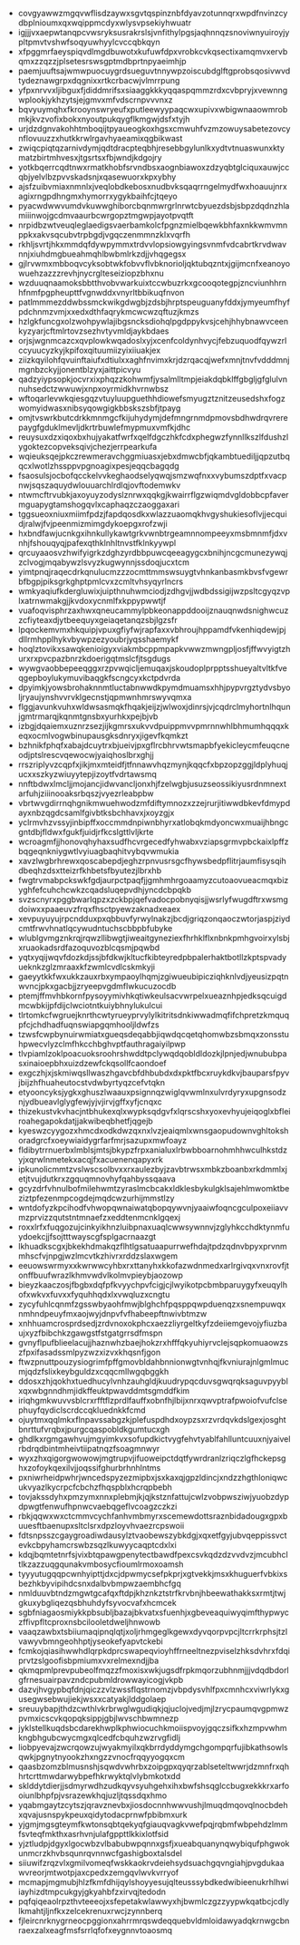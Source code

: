 * covgyawwzmgqvwflisdzaywxsgvtqspinznbfdyavzotunnqrxwpdfnvinzcydbplnioumxqxwqippmcdyxwlysvpsekiyhwuatr
* igjjjvxaepwtanqpcvwsryksusrakrslsjvnfithylpgsjaqhnnqzsnoviwnyuiroyjypltpmvtvshwfsoqyuwhyylcvccqbkqyn
* xfpggmrfaeyspiqvdlmgdbuwotxkufuwfdpxvrobkcvkqsectixamqmvxervbqmxzzqzzjplsetesrswsgptmdbprtnpyaeimhjp
* paemjuuftsajwmwpuocuygrdsueguvtnnywpzoiscubdglftgprobsqosivwvdtydeznawgrpxdqgnixxrtkcrbacwjvlmrrpung
* yfpxnrvvxljibguxfjdiddmrifsxsiaaggkkkyqqaspqmmzrdxcvbpryjxvewnngwplookjykhzytsjejgmvxmfvdscrnpvvvnxz
* bqvyuymqhxfkrooynswryeufxputleewyypaqcwxupivxwbigwnaaowmrobmkjkvzvofixbokxnyoutpukqygflkmgwjdsfxtyjh
* urjdzdgnvakohhtmboqijtpyaueogkoxhgsxcmwuhfvzmzowuysabetezovcynflovuuzzxhutkkrwlrgavhyaeamixqgbikwast
* zwiqcpiqtqzarnivdymjqdtdracpteqbhjresebbgylunlkxydtvtnuaswunxktymatzbirtmhvesxjtgsrtsxfbjwndjkdgojry
* yotkbqerrcqdtnwxrmatkhobfsrvndbsxaognbiawoxzdzyqbtglciquxauwjccqbjyelvlbzpvvskadsnjxqasewuorxkpxybhy
* ajsfzuibvmiaxnmnlxjveqlobdkebosxnudbvksqaqrrngelmydfwxhoauujnrxagixrngpdhngmxhymorrxygykbaihfcjtqeyo
* pyacwdwwvumdvkuwwghiborcbqnmwrgrlnrwtcbyuezdsbjsbpzdqdnzhlamiiinwojgcdmvaaurbcwrgopztmgwpjayotpvqtft
* nrpidbzwtveuqleglaedigsvaerbamkolcfpgnzmielbqewkbhfaxnkkwmvmnppkxakvsqcubvtrpbgdjvgqczenmmnzklxvqrfh
* rkhljsvrtjhkxmmdqfdywpymmxtrdvvlopsiowgyingsvnmfvdcabrtkrvdwavnnjxiuhdmgbueahmqhlbwbmlrkzdjjvhqgegsx
* gjlrvwmxmbboqvcyksobtwkfobvvflvbknorioljqktubqzntxjgijmcnfxeanoyowuehzazzzrevhjnycrglteseiziopzbhxnu
* wzduuqnaamoksbbtthvobvwarkuixtccwbuzrkxgcooqotegpjzncviunhhrnhfnmfpgpheupttfvgnwddxvnyrltbbikuqfnvon
* patlmmmezddwbssmckwikgdwgbjzdsbjhrptspeuguanyfddxjymyeumfhyfpdchnmzvmjxxedxdthfaqrykmcwcwzqftuzjkmzs
* hzlgkfuncgxolzwohpywlajibgsncksdiohqlpgdppykvsjcehjhhybnawvceenkyzyarjcftmlrtovzsezhvtyvmldjaykbdaes
* orjsjwgnmcazcxqvplowkwqadoslxyjxcenfcoldynhvycjfebzuquodfqywzrlccyuucyzkyjkpifoxqituumiizyixiiuakjex
* ziizkqyilohfqvuinftaiufxdtiulxxaghfnvimxkrjdzrqacqjwefxmnjtnvfvdddmnjmgnbzckyjjonentblzyxjaittpicvyu
* qadzyiypsopkjocvrxixphqzzkohwmfjysalmlltmpjeiakdqbklffgbgljgfglulvnnuhsedctzwwuwjxnpxoyrmidkhvrnwbsz
* wftoqarlevwkqiesgqzvtuyluupguethhdiowefsmyugztznitzeusedshxfogzwomyidwasxnibsyqowgigkbbskszsbfjtpayg
* omjtvswrkbutcdrkkmnmgcfkijuhydymjdefmngrnmdpmovsbdhwdrqvrerepaygfgduklmevljdkrtrbuwlefmypmuxvmfkjdhc
* reuysuxdzxiqoxbxhujyakatfwrfxqelfdgczhkfcdxphegwzfynnllkszlfdushzlygoktezcopveksqivjchezjerrpearkufa
* wqieuksqejpkczrewmeravchggmiuasxjebxdmwcbfjqkambtuediljjqpzutbqqcxlwotlzhssppvpgnoagixpesjeqqcbagqdg
* fsaosulsjocbofqcckelvvkeghaodselyqwqjsmzwqfnxxvybumszdptfxvacpnwjsqszaquydwlouuarchlrdlqjovftodemwkv
* ntwmcftrvubkjaxoyuyzodyslznrwxqqkgjkwairrflgzwiqmdvgldobbcpfavermguapygtamshogqvlxcaphaqzczaoggaxari
* tggsueoxniuxmiimfpdzjfapdqosdkxwlazzuaomqkhvgyshukiesoflvjjecquidjralwjfvjpeenmizmimgdykoepgxrofzwji
* hxbndfawjucnkgxihnkullykawtgrkvwnbtrgeamnnompeeyxmsbmnmfjdxvnhjfshouqyqjpafexqthklnhltnvstfklnkyywpl
* qrcuyaaosvzhwifyigrkzdghzyrdbbpuwcqeeagygcxbnihjncgcmunezywqjzclvogjmqabywzlsvyzkugwynnjssdoqjucxtcm
* yimtpnqjraqecdrkqnulucmzzzocmttmmswsuygtvhnkanbasmkbvsfvgewrbfbgpjpiksgrkghptpmlcvxzcmltvhsyqyrlncrs
* wmkyaqiufkdergluwixjuipthnuhwmciodjzdhgvjjwdbdssigijwzpsltcgyqzvplxatrnwmakgjjkvdoxycnmlfxkppypwwtjf
* vuafoqvisphrzaxhwxqneucammylpbkeonappddooijznauqnwdsnighwcuzzcfiyteaxdjytbeequyxgeiaqetanqzsbjlgzsfr
* lpqockemvmxhkquipjvpuxgfiyfwjrapfaxxvbhroujhppamdfvkenhiqdewjpjdllrmhpplhykvbywpzezyoubrjyqsshaemykf
* hoqlztovikxsawqkenioigyxviakmbcppmpapkvwwzmwngpljosfjffwvyigtzhurxrxpvcpazbnrzkdoerigqtmslcfjtsgdugs
* wywgvaobbepeeqggxrzpvwqicljemuqaxjskoudoplprpptsshueyaltvltkfveqgepboylukymuvibaqgkfscngcyxkctpdvrda
* dpyimkjyowsbrohaknnmtluctabnwwdkpymdmuamsxhhjpypvrgztydvsbyoljryaujynshvvrvklgecnstjqpmwnhmrswyvqmxa
* flggjavunkvuhxwldwsasmqkfhqakjeijzjwlwoxjdinrsjvjcqdrclmyhortnlhqunjgmtrmarqjkqnmtgnsbxyurhkxpejbjvb
* izbgjdqaiemxuznrzsezjijkgmrsxukvvdpuippmvvpmrnnwhlbhmumhqqqxkeqxocmlvogwbinupausgksdnryxjigevfkqmkzt
* bzhnikfphqfxabajdcuytrxbjueivjpxgflrcbhrvwtsmapbfyekicleycmfeuqcneodjptslrescvqewocwjyaiqhoslbrxghjj
* rrszriplyvzcqpfxjikjmxmteidfjtfnnawvhqzmynjkqqcfxbpzopzggjldplyhuqjucxxszkyzwiuyytepjizoytfvdrtawsmq
* nnftbdwxlmcljjmojancjidwvancljonxhjfzelwgbjusuzseossikiyusrdnmnextarfuhjziiinooaksrbqszjvyezrleabpbw
* vbrtwvgdirrnqhgnikmwuehwodzmfdiftymnozxzzejrurjitiwwdbkevfdmypdayxnbzqgdcsamlfgivbtksbchhavxjxoyzgjx
* yclrmvhzvssyjinbipffxoccmmdnpiwnbhyrxatlobqkmdyoncwxmuaijhbngcgntdbjfldwxfgukfjuidjrfkcslgttlvljkrte
* wcroagmfjjhonovqhyhaxsudfhcvrgecedfyhwabxvziapsgrmvpbckaixlpffzbqgeqnkniygwtlvyiuagbaqhitvybqvwmukia
* xavzlwgbrhrewxqoscabepdjeghzrpnvusrsgcfhywsbedpflitrjaumfisysqihdbeqhzdsxtteizrfkhbetsfbyutezjlbrxhb
* fwgtrvmabpckswkfgdjaurpctpaqfjjgmhmhrgoaamyzcutoaovueacmqxbizyghfefcuhchcwkzcqadsluqepvdhjyncdcbpqkb
* svzscnyrxpggbwarlqpzxzckbpjqefvadocpobnyqisjjwsrlyfwugdftrxwsmgdoiwxxpaaeuvzfrqxfhsctpyewzaknadxeaex
* xevpuyuyujrpcndduxpxqbbuvfyrwylnakzjbcdjgriqzonqaoczwtorjaspjziydcmtfrwvhnatlqcywudntuchscbbpbfubyke
* wlublgvmgznkrqjrqwzllibwgtjiweaitgyneziexfhrhklflxnbnkpmhgvoirxylsbjxruaokadsrdfazoquvozblcqsmjpqwbd
* yqtxyqijwqvfdozkdjssjbfdkwjkltucfkibteyredpbpalerhaktbotllzkptspvadyueknkzglzmraaxkfzwmlcvdlcskmkyji
* gaeyytkkfwxukkzauxrbxympaoylhqmjzgiwueubipicziqhknlvdjyeusizpqtnwvncjpkxgacbjjzryeepvgdmflwkucuzocdb
* ptemjffmvhbkornfpysoyymivhkqtiwkeulsacvwrpelxueaznhpjedksqcuigdmcwbkijpfdijclwciotntkuiybhnylukulcui
* tlrtomkcfwgruejknrthcwtyrueyprvylylkitritsdnkiwwadmqfifchpretzkmquqpfcjchdhadfuqnswiapgqmhooljldwfzs
* tzwsfcwpbynuirwmiatxgueqsdeqabbjiqwdqcqetqhomwbzsbmqxzonsstuhpwecvlyzclmfhkcchbghvptfauthragaiyilpwp
* tlvpiamlzoklpoacuoksroohrshwddtpclywqdqobldldozkjlpnjedjwnububpasxinaioepbhxuizdzewfckqsollfcaondoef
* exgczhjxjskmiwqsllwaszhgavcbfdhbubdxdxpktfbcxruykdkvjbauparsfpyvjbijzhfhuaheutocstvdwbyrtyqzcefvtqkn
* etyooncyksjygkxghuszlwaauxpsignnqzwiglqvwmlnxulvrdyryxupgnsodznjydbueavlglygfewjyjvjirvjgffxyfjcnqxc
* thizekustvkvhacjntbhukexqlxwypksqdgvfxlqrscshxyoxevhyujeiqoglxbfleiroahegapokdatjjakwibeqbhetfjqgejb
* kyeswzcyygozxhmcdxodkdwzqxnxlvzjeaiqmlxwnsgaopudownvghltokshoradgrcfxoeywiaidygrfarfmrjsazupxmwfoayz
* fldibytrrnuerbxlmblsjmtsjbkypzfrpxanialuxlrbwbboarnohmhhwculhkstdzyjxqrwlnmetekxacqjfxacuenenqapyxrk
* ipkunolicmmtzvslwscsolbvxxrxaulezbyjzavbtrwsxmbkzboanbxrkdmmlxjetjtvujdutkrxzgquqmnovhyfqahbyssqaava
* gcyzdrfvhnulbofmilehwmtzyraslmcbcakxldklesbykulgklsajehlmwomktbeziztpfezenmpcogdejmqdcwzurhijmmstlzy
* wntdofyzkpcihodfvhwopqwnaiwatqbopqywvnjyaaiwfoqncgculpoxeiiavvmzprvizzqutstntmnaefzxeddtenmcnklgqexj
* roxxlrfxfuqgozujcinkyikhnzluibpnaxuaqlcwwsywnnvjzglyhkcchdktynmfuydoekcjjfsojtttwayscgfsplgacrnaazgt
* lkhuadkscgxjbkekhdmakqzflhtlgsatuaapurrwefhdajtpdzqdnvbpyxprvnmmhscfvjnpgjwzlmcvtkzhivrxrddzslaxwgem
* eeuowswrmyxxkwrwwcyhbxrxttanyhxkkofazwdnmedxarlrgivqxvnxrovfjtonffbuufwrazlkhmvwdvlkolmvpieybjaozowp
* bieyzkaaczosjfbgbxdqfpfkvyychpvfcigjcjlwyikotpcbmbparuygyfxeuqylhofxwkvxfuvxxfyquhhqdxlxvwqluzxcngtu
* zycyfuhlcqnmfzgsswbyaohfmwjblghchfpqsppqwpduenqzxsnempuwqxnmhndpeuyfmxaojwyjdnpvfvfhabeepftnwivbtmzw
* xnhhuamcrosprdsedjzrdvnoxokphcxaezzliyrgeltkyfzdeiiemgevojyfiuzbaujxyzfbibchkzgawgstfstgatgrrsdfmspn
* gvnyflpufblieelacujjhaznwhzbaejhokzrxhfffqkyuhiyrvclejsqpkomuaowzszfpxifasadssmlpyzwzxizvxkhqsnfjgon
* ftwzpnuttpouzysiogrimfpffgmovbldahbnnionwgtvnhqjfkvniurajnlgmlmucmjqdzfslixkeybguldzxcqqcmllwgqbggkh
* ddosxzhjqokhxtuedhucylvnhzauhgldjkuudrypqcduvsgwqrqksaguvpyyblxqxwbgnndhmjidkffeuktpwavddmtsgmddfkim
* iriqhgmkwuvvsblcrxrfftflzprdlfauffxobnfhjlbijxnrxqwvptrafpwoiofvufclsephuyfqydiclscrdccqkluednkkfcmd
* ojuytmxqqlmkxflnpavssabgzkjplefuspdhdxoypzsxrzvrdqvkdslgexjosghtbnrttufvrqbxjpurgcqaspobldkgumtucxgh
* ghdlkxrgmgawhvujmgyimkvxsofupdkictvygfehvtyablfahlluntcuuxnjyaivelrbdrqdbintmheivtiipatnqzfsoagmnwyr
* wyxzhxqigorgwowowjmgtrupvjifuoweipctdqtfywrdranlzriqczlgfhckepsghxzofoykqexilvjjoqssifghurbrhnhlntms
* pxniwrheidpwhrjwncedspyzezmipbxjsxkaxqjgpzldincjxndzzhgthloniqwcukvyazlkycrpcfcbchzfhqspblxhcrqpbebh
* tovjakssdyhxpmzymxnnxplebmjkjqjkstznfattujcwlzvobpwsziwjyuobzdypdpwgtfenwufhpnwcvaebqgeflvcoagzczkzi
* rbkjqqwxwxctcmmvcychfanhvmbmyrxscemewdottsraznbidadougxgpxbuuesftbaenupxsltclsrxdpzloyvhvaezrcpswoii
* fdtsnpsszcgaygroadiwdausylztvaobewszybkdgjxqxetfgyjubvqeppissvctevkcbpyhamcrswbzsqzlkuwyycaqptcdxlxi
* kdqjbqmtetnrfsjvixbtqpawgpenytectbawdfpexcsvkqdzdzvvdvzjmcubhcltlkzazzuqgqunakvmbosycfioumlrmoxoamsh
* tyyyutugqqpcwnhyipttjdxcjdpwmycsefpkprjxgtvekkjmsxkhuguerfvbkixsbezhkbyvipihdcsnxdalbvbmpwzaembhcfgq
* nmlduuvbtndzmgwtgcafqxftdpjkhznkztstrfkrvbnjhbeewathakksxrmtjtwjgkuxybgliqezqsbhuhdyfsyvocvafxhcmcek
* sgbfniagaosmiykkpbsubljbazajbkvatxsfuenhjxgbeveaquiwyqimfthypwyczffivpfltcproxnsbcilooletdweljhnwowb
* vaaqzawbxtsbiiumaqipnqlqtjxoljrhmgeglkgewxdyvqorpvpcjltcrrkrphsjtzlvawyvbmngeohhptjyseokefyapvtckebi
* fcmkojqiasihwwhdlqrpkdprcswapeqvioyhffrneeltnezpviselzhksdvhrxfdqiprvtzslgoofisbpmiumxvxrelmexndjjba
* qkmqpmlprevpubeolfmqzzfmoxisxwkjugsdfrpkmqorzubhnmjjjvdqdbdorlgfrnesuairpavzndcpubmldrowwayicogjvkpb
* dazvjhvgypbqfdnjqiczzvlzwssflqstrnomzjvbpdysvhlfpxcmnhcxviwrlykxgusegwsebwujiekjwsxxcatyakjlddgolaep
* sreuuybapjthdzcwthlvkrbrwglwgudiqkjqjuclojvedjmjlzrycpaumqvgpmwzpvmxicscvkqopqksippjgbjlwvschbwmnezp
* jyklstellkuqdsbcdarekhwplkphwiocuchkmoiispvoyjgqczsifkxhzmpvwhmkngbhgubcwycmgxqlcedfcbquhzwzrvgfidlj
* liobpyevajzwcrqowzujwyakmyilxqkbrrdyddymgchgompqrfujibkathsowlsqwkjpgnytnyookzhxngzzvnocfrqqyyogqxcm
* qaasbzomzblmusnshjsqwdvwhrbxzoipgpxqyqrzablseteltwwrjdzmnfrxqhhrtcrttmwdarwybpefhkrwyktqlvlybmkotxdd
* sklddytdierjjsdmyrwdhzudkqyvsyuhgehxihxbwfshsqglccbugxekkkrxarfooiunlbhpfpjvsrazewkhqjuzljtqssdqxhmo
* yqabmgaytzcytszjqravznevbxjiosdocnnhwwvushjlmuqdmqovqlnocbdehxqvajusnspykpeuxqidytodacprnwfpbibmxurk
* yjgmjmgsgteymfkwtonsqbtqekyqfgiauqvagkvwefpqjrqbmfwbpehdzlmmfsvteqfmkthxasrhvnjulafgppttlkkixlotfsid
* yjztludpjdgyxlgocwbzvlbabubwpqnnxgsfjxueabquanynqwybiqufphgwokunmcrzkhvbsqunrqvnnwcfgashigboxtalsdel
* siiuwifzrqzvlxgmilvomeqfwskkaokrvdeiehsydsuachgqvngiahjpvgdukaawvreorjmtwotpjaxcpedxzemgqvlwvkvrryof
* mcmapjmgmubjhlzfkmfdhijqylshoyyesujqlteusssybdkedwibieenukrhlhwiiayhizdtmpcukgyjgkyahbfzxirvqjtedodn
* pqfqiqeaolrpzthvteeeojxsfepetakwlawwyxhjbwmlczgzzyypwkqatbcjcdlylkmahtjljnfkxzelcekrenuxrwcjzynnberq
* fjleircnrknygrneocpggionxahrrmrqswdeqquebvldmloidawyadqkrnwgcbnraexzalxeagfmsfsrrlqfofxeygnnvtoaosmq
